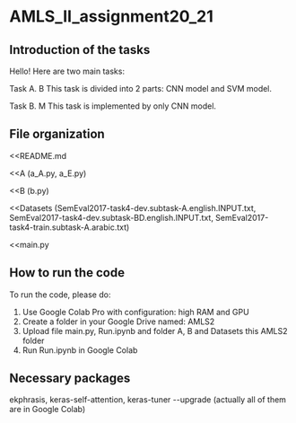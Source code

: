 # AMLS_II_assignment20_21

## Introduction of the tasks
Hello! Here are two main tasks: 

Task A. B
This task is divided into 2 parts: CNN model and SVM model.

Task B. M
This task is implemented by only CNN model.

## File organization

<<README.md

<<A (a_A.py, a_E.py)

<<B (b.py)

<<Datasets (SemEval2017-task4-dev.subtask-A.english.INPUT.txt, SemEval2017-task4-dev.subtask-BD.english.INPUT.txt, SemEval2017-task4-train.subtask-A.arabic.txt)

<<main.py

## How to run the code
To run the code, please do:
1. Use Google Colab Pro with configuration: high RAM and GPU
2. Create a folder in your Google Drive named: AMLS2
3. Upload file main.py, Run.ipynb and folder A, B and Datasets this AMLS2 folder
4. Run Run.ipynb in Google Colab

## Necessary packages
ekphrasis, keras-self-attention, keras-tuner --upgrade (actually all of them are in Google Colab)
